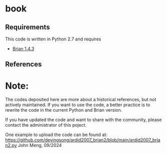 # book

## Requirements

This code is written in Python 2.7 and requires

* [Brian 1.4.3](http://briansimulator.org/)

## References

# Note:
The codes deposited here are more about a historical references, but not actively maintained. If you want to use the code,
a better practice is to rewrite the code in the current Python and Brian version. 

If you have updated the code and want to share with the community, please contact the administrator of this poject.

One example to upload the code can be found at:
https://github.com/deyingsong/ardid2007_brian2/blob/main/ardid2007_brian2.py
John Meng, 09/2024
